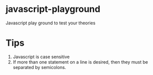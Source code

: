 # javascript-playground
Javascript play ground to test your theories

# Tips
1. Javascript is case sensitive
2. If more than one statement on a line is desired, then they must be separated by semicolons.
